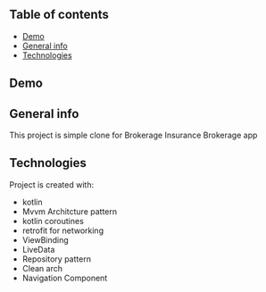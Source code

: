 ## Table of contents
* [Demo](#demo)
* [General info](#general-info)
* [Technologies](#technologies)

## Demo
<p align="center"><src="https://github.com/salah65/insuranceSampleApp/blob/dev/media/intro.gif" width="240" height="480" /></p>

## General info
This project is simple clone for Brokerage Insurance Brokerage app 
	
## Technologies
Project is created with:
* kotlin
* Mvvm Architcture pattern
* kotlin coroutines
* retrofit for networking
* ViewBinding
* LiveData
* Repository pattern
* Clean arch
* Navigation Component

